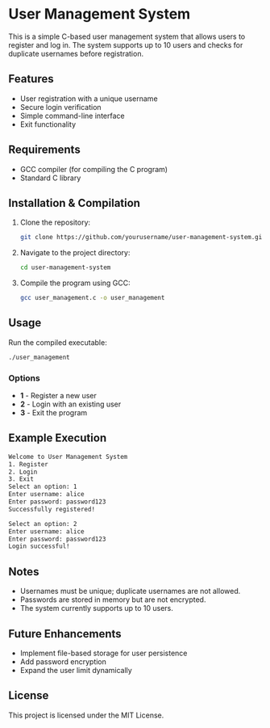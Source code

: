 # User Management System

This is a simple C-based user management system that allows users to register and log in. The system supports up to 10 users and checks for duplicate usernames before registration.

## Features
- User registration with a unique username
- Secure login verification
- Simple command-line interface
- Exit functionality

## Requirements
- GCC compiler (for compiling the C program)
- Standard C library

## Installation & Compilation
1. Clone the repository:
   ```sh
   git clone https://github.com/yourusername/user-management-system.git
   ```
2. Navigate to the project directory:
   ```sh
   cd user-management-system
   ```
3. Compile the program using GCC:
   ```sh
   gcc user_management.c -o user_management
   ```

## Usage
Run the compiled executable:
```sh
./user_management
```

### Options
- **1** - Register a new user
- **2** - Login with an existing user
- **3** - Exit the program

## Example Execution
```sh
Welcome to User Management System
1. Register
2. Login
3. Exit
Select an option: 1
Enter username: alice
Enter password: password123
Successfully registered!

Select an option: 2
Enter username: alice
Enter password: password123
Login successful!
```

## Notes
- Usernames must be unique; duplicate usernames are not allowed.
- Passwords are stored in memory but are not encrypted.
- The system currently supports up to 10 users.

## Future Enhancements
- Implement file-based storage for user persistence
- Add password encryption
- Expand the user limit dynamically

## License
This project is licensed under the MIT License.

